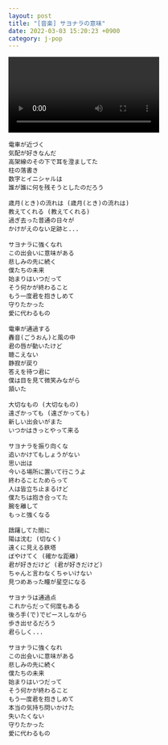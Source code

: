 ```yaml
---
layout: post
title: "[音楽] サヨナラの意味"
date: 2022-03-03 15:20:23 +0900
category: j-pop
---
```


<div class="video-container">
    <video id="player" class="video-js vjs-default-skin vjs-big-play-centered" data-json="/public/json/j-pop/サヨナラの意味.json"></video>
</div>

```
電車が近づく
気配が好きなんだ
高架線のその下で耳を澄ましてた
柱の落書き
数字とイニシャルは
誰が誰に何を残そうとしたのだろう

歳月(とき)の流れは (歳月(とき)の流れは)
教えてくれる (教えてくれる)
過ぎ去った普通の日々が
かけがえのない足跡と...

サヨナラに強くなれ
この出会いに意味がある
悲しみの先に続く
僕たちの未来
始まりはいつだって
そう何かが終わること
もう一度君を抱きしめて
守りたかった
愛に代わるもの

電車が通過する
轟音(ごうおん)と風の中
君の唇が動いたけど
聴こえない
静寂が戻り
答えを待つ君に
僕は目を見て微笑みながら
頷いた

大切なもの (大切なもの)
遠ざかっても (遠ざかっても)
新しい出会いがまた
いつかはきっとやって来る

サヨナラを振り向くな
追いかけてもしょうがない
思い出は
今いる場所に置いて行こうよ
終わることためらって
人は皆立ち止まるけど
僕たちは抱き合ってた
腕を離して
もっと強くなる

躊躇してた間に
陽は沈む (切なく)
遠くに見える鉄塔
ぼやけてく (確かな距離)
君が好きだけど (君が好きだけど)
ちゃんと言わなくちゃいけない
見つめあった瞳が星空になる

サヨナラは通過点
これからだって何度もある
後ろ手(で)でピースしながら
歩き出せるだろう
君らしく...

サヨナラに強くなれ
この出会いに意味がある
悲しみの先に続く
僕たちの未来
始まりはいつだって
そう何かが終わること
もう一度君を抱きしめて
本当の気持ち問いかけた
失いたくない
守りたかった
愛に代わるもの
```